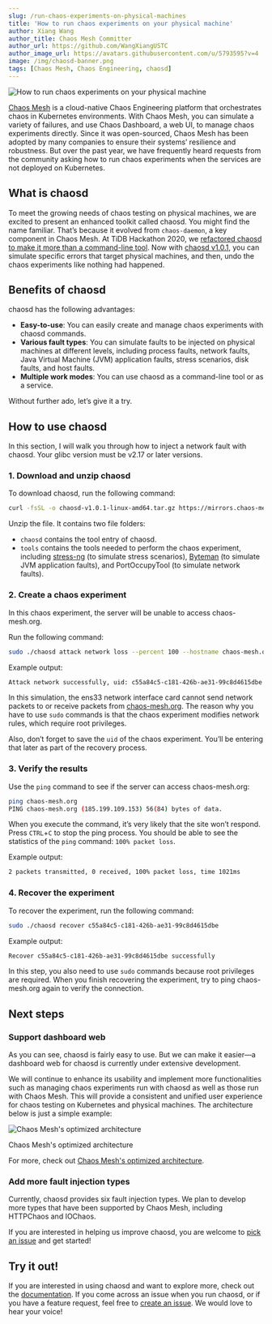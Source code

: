 ```yaml
---
slug: /run-chaos-experiments-on-physical-machines
title: 'How to run chaos experiments on your physical machine'
author: Xiang Wang
author_title: Chaos Mesh Committer
author_url: https://github.com/WangXiangUSTC
author_image_url: https://avatars.githubusercontent.com/u/5793595?v=4
image: /img/chaosd-banner.png
tags: [Chaos Mesh, Chaos Engineering, chaosd]
---
```


![How to run chaos experiments on your physical machine](/img/chaosd-banner.png)

[Chaos Mesh](https://github.com/chaos-mesh/chaos-mesh) is a cloud-native Chaos Engineering platform that orchestrates chaos in Kubernetes environments. With Chaos Mesh, you can simulate a variety of failures, and use Chaos Dashboard, a web UI, to manage chaos experiments directly. Since it was open-sourced, Chaos Mesh has been adopted by many companies to ensure their systems’ resilience and robustness. But over the past year, we have frequently heard requests from the community asking how to run chaos experiments when the services are not deployed on Kubernetes.

<!--truncate-->

## What is chaosd

To meet the growing needs of chaos testing on physical machines, we are excited to present an enhanced toolkit called chaosd. You might find the name familiar. That’s because it evolved from `chaos-daemon`, a key component in Chaos Mesh. At TiDB Hackathon 2020, we [refactored chaosd to make it more than a command-line tool](https://en.pingcap.com/blog/chaos-mesh-remake-one-step-closer-toward-chaos-as-a-service#refactor-chaosd). Now with [chaosd v1.0.1](https://github.com/chaos-mesh/chaosd/releases/tag/v1.0.1), you can simulate specific errors that target physical machines, and then, undo the chaos experiments like nothing had happened.

## Benefits of chaosd

chaosd has the following advantages:

- **Easy-to-use**: You can easily create and manage chaos experiments with chaosd commands.
- **Various fault types**: You can simulate faults to be injected on physical machines at different levels, including process faults, network faults, Java Virtual Machine (JVM) application faults, stress scenarios, disk faults, and host faults.
- **Multiple work modes**: You can use chaosd as a command-line tool or as a service.

Without further ado, let’s give it a try.

## How to use chaosd

In this section, I will walk you through how to inject a network fault with chaosd. Your glibc version must be v2.17 or later versions.

### 1. Download and unzip chaosd

To download chaosd, run the following command:

```bash
curl -fsSL -o chaosd-v1.0.1-linux-amd64.tar.gz https://mirrors.chaos-mesh.org/chaosd-v1.0.1-linux-amd64.tar.gz
```

Unzip the file. It contains two file folders:

- `chaosd` contains the tool entry of chaosd.
- `tools` contains the tools needed to perform the chaos experiment, including [stress-ng](https://wiki.ubuntu.com/Kernel/Reference/stress-ng) (to simulate stress scenarios), [Byteman](https://github.com/chaos-mesh/byteman) (to simulate JVM application faults), and PortOccupyTool (to simulate network faults).

### 2. Create a chaos experiment

In this chaos experiment, the server will be unable to access chaos-mesh.org.

Run the following command:

```bash
sudo ./chaosd attack network loss --percent 100 --hostname chaos-mesh.org --device ens33
```

Example output:

```bash
Attack network successfully, uid: c55a84c5-c181-426b-ae31-99c8d4615dbe
```

In this simulation, the ens33 network interface card cannot send network packets to or receive packets from [chaos-mesh.org](http://chaos-mesh.org). The reason why you have to use `sudo` commands is that the chaos experiment modifies network rules, which require root privileges.

Also, don’t forget to save the `uid` of the chaos experiment. You’ll be entering that later as part of the recovery process.

### 3. Verify the results

Use the `ping` command to see if the server can access chaos-mesh.org:

```bash
ping chaos-mesh.org
PING chaos-mesh.org (185.199.109.153) 56(84) bytes of data.
```

When you execute the command, it’s very likely that the site won’t respond. Press `CTRL`+`C` to stop the ping process. You should be able to see the statistics of the `ping` command: `100% packet loss`.

Example output:

```bash
2 packets transmitted, 0 received, 100% packet loss, time 1021ms
```

### 4. Recover the experiment

To recover the experiment, run the following command:

```bash
sudo ./chaosd recover c55a84c5-c181-426b-ae31-99c8d4615dbe
```

Example output:

```bash
Recover c55a84c5-c181-426b-ae31-99c8d4615dbe successfully
```

In this step, you also need to use `sudo` commands because root privileges are required. When you finish recovering the experiment, try to ping chaos-mesh.org again to verify the connection.

## Next steps

### Support dashboard web

As you can see, chaosd is fairly easy to use. But we can make it easier—a dashboard web for chaosd is currently under extensive development.

We will continue to enhance its usability and implement more functionalities such as managing chaos experiments run with chaosd as well as those run with Chaos Mesh. This will provide a consistent and unified user experience for chaos testing on Kubernetes and physical machines. The architecture below is just a simple example:

![Chaos Mesh's optimized architecture](/img/chaos-mesh-optimized-architecture.png)

<p className="caption-center">Chaos Mesh's optimized architecture</p>

For more, check out [Chaos Mesh's optimized architecture](https://en.pingcap.com/blog/chaos-mesh-remake-one-step-closer-toward-chaos-as-a-service#developing-chaos-mesh-towards-caas).

### Add more fault injection types

Currently, chaosd provides six fault injection types. We plan to develop more types that have been supported by Chaos Mesh, including HTTPChaos and IOChaos.

If you are interested in helping us improve chaosd, you are welcome to [pick an issue](https://github.com/chaos-mesh/chaosd/labels/help%20wanted) and get started!

## Try it out!

If you are interested in using chaosd and want to explore more, check out the [documentation](https://chaos-mesh.org/docs/chaosd-overview). If you come across an issue when you run chaosd, or if you have a feature request, feel free to [create an issue](https://github.com/chaos-mesh/chaosd/issues). We would love to hear your voice!
